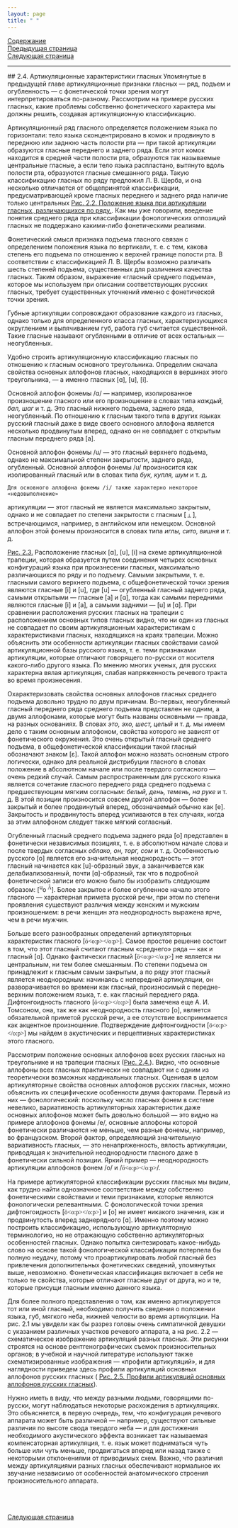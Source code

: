 ```yaml
---
layout: page
title: " "
---
```

<a href="contents.html">Содержание</a><br>
<a href="023.html">Предыдущая страница</a><br>
<a href="025.html">Следующая страница</a>
<hr>
## 2.4. Артикуляционные характеристики гласных 
Упомянутые в предыдущей главе артикуляционные признаки гласных — ряд, 
подъем и огубленность — с фонетической точки зрения могут интерпретироваться 
по-разному. Рассмотрим на примере русских гласных, какие проблемы собственно 
фонетического характера мы должны решить, создавая артикуляционную классификацию. 



Артикуляционный ряд гласного определяется положением языка по горизонтали: тело
языка сконцентрировано в комок и продвинуто в переднюю или заднюю часть полости рта — 
при такой артикуляции образуются гласные переднего и заднего ряда. Если этот комок находится 
в средней части полости рта, образуются так называемые центральные гласные, а если тело
языка распластано, вытянуто вдоль полости рта, образуются гласные смешанного ряда. 
Такую классификацию гласных по ряду предложил Л. В. Щерба, и она несколько отличается 
от общепринятой классификации, предусматривающей кроме гласных переднего и заднего
ряда наличие только центральных 
<a href="RIS/ris2-2.html">Рис. 2.2. Положение языка при артикуляции гласных,
различающихся по ряду.</a>. Как мы уже говорили, введение понятия 
среднего ряда при классификации фонологических оппозиций гласных не поддержано 
какими-либо фонетическими реалиями. 

Фонетический смысл признака подъема гласного связан с определением положения 
языка по вертикали, т. е. с тем, какова степень его подъема по отношению к верхней границе 
полости рта. В соответствии с классификацией Л. В. Щербы возможно различать шесть
степеней подъема, существенных для различения качества гласных. Таким образом, выражение
«гласный среднего подъема», которое мы используем при описании соответствующих русских
гласных, требует существенных уточнений именно с фонетической точки зрения. 

Губные артикуляции сопровождают образование каждого из гласных, однако только для 
определенного класса гласных, характеризующихся округлением и выпячиванием губ,
работа губ считается существенной. Такие гласные называют огубленными в отличие от всех
остальных — неогубленных. 

Удобно строить артикуляционную классификацию гласных по отношению к гласным основного
треугольника. Определим сначала свойства основных аллофонов гласных, находящихся 
в вершинах этого треугольника, — а именно гласных [ɑ], [u], [i]. 

Основной аллофон фонемы /ɑ/ — например, изолированное произношение гласного или его 
произношение в словах типа <i>каждый, бал, шаг</i> и т. д. Это гласный нижнего подъема, заднего 
ряда, неогубленный. По отношению к гласным такого типа в других языках русский гласный
даже в виде своего основного аллофона является несколько продвинутым вперед, однако он 
не совпадает с открытым гласным переднего ряда [a].

Основной аллофон фонемы /u/ — это гласный верхнего подъема, однако не максимальной 
степени закрытости, заднего ряда, огубленный. Основной аллофон фонемы /u/ произносится 
как изолированный гласный или в словах типа <i>бук, купля, шум</i> и т. д. 

	Для основного аллофона фонемы /i/ также характерно некоторое «недовыполнение»
артикуляции — этот гласный не является максимально закрытым, однако и не совпадает по 
степени закрытости с гласным [<sub> ┴ </sub>], встречающимся, например, в английском или немецком. 
Основной аллофон этой фонемы произносится в словах типа <i>иглы, сито, вишня</i> и т. д.


<a href="RIS/ris2-3.html">Рис. 2.3.</a>
Расположение гласных [ɑ], [u], [i] на схеме артикуляционной трапеции, которая 
образуется путем соединения четырех основных конфигураций языка при произнесении гласных, 
максимально различающихся по ряду и по подъему. Самыми закрытыми, т. е. гласными самого 
верхнего подъема, с общефонетической точки зрения являются гласные [i] и [u], где [u] — 
огубленный гласный заднего ряда, самыми открытыми — гласные [a] и [ɑ], тогда как самыми 
передними являются гласные [i] и [a], а самыми задними — [u] и [ɑ]. При сравнении расположения 
русских гласных на трапеции с расположением основных типов гласных видно, что ни один из 
гласных не совпадает по своим артикуляционным характеристикам с характеристиками гласных, 
находящихся на краях трапеции. Можно объяснить эти особенности артикуляции гласных 
свойствами самой артикуляционной базы русского языка, т. е. теми признаками артикуляции,
которые отличают говорящего по-русски от носителя какого-либо другого языка. По мнению 
многих ученых, для русских характерна вялая артикуляция, слабая напряженность речевого
тракта во время произнесения. 

Охарактеризовать свойства основных аллофонов гласных среднего подъема довольно трудно 
по двум причинам. Во-первых, неогубленный гласный переднего ряда среднего подъема 
представлен не одним, а двумя аллофонами, которые могут быть названы основными —
правда, на разных основаниях. В словах <i>это, эхо, шест, целый</i> и т. д. мы имеем дело с таким 
основным аллофоном, свойства которого не зависят от фонетического окружения. Это очень 
открытый гласный среднего подъема, в общефонетической классификации такой гласный 
обозначают знаком [ε]. Такой аллофон можно назвать основным строго логически, однако 
для реальной дистрибуции гласного в словах положение в абсолютном начале или после 
твердого согласного — очень редкий случай. Самым распространенным для русского языка 
является сочетание гласного переднего ряда среднего подъема с предшествующим мягким 
согласным: <i>белый, день, темень, на руке</i> и т. д. В этой позиции произносится совсем другой
аллофон — более закрытый и более продвинутый вперед, обозначаемый обычно как [e]. 
Закрытость и продвинутость вперед усиливаются в тех случаях, когда за этим аллофоном следует 
также мягкий согласный. 

Огубленный гласный среднего подъема заднего ряда [o] представлен в фонетически независимых 
позициях, т. е. в абсолютном начале слова и после твердых согласных <i>облако, он, торг, сом</i> и т. д. 
Особенностью русского [o] является его значительная неоднородность — этот гласный начинается 
как [u]-образный звук, а заканчивается как делабиализованный, почти [ɑ]-образный, так что в 
подробной фонетической записи его можно было бы изобразить следующим образом: [<sup>u</sup>o<sup>
<span style='font-family:"SILDoulos IPA93";
mso-bidi-font-family:"SILDoulos IPA93"'>&Atilde;</span><span style='font-family:Arial'></sup>]. 
Более закрытое и более огубленное начало этого гласного — характерная примета русской речи, 
при этом по степени проявления существуют различия между женским и мужским произношением: 
в речи женщин эта неоднородность выражена ярче, чем в речи мужчин. </span>

Больше всего разнообразных определений артикуляторных характеристик гласного [<span lang=EN-US style='font-family:"SILDoulos IPA93";
mso-ansi-language:EN-US'>&ouml;<o:p></o:p></span>]. Самое 
простое решение состоит в том, что этот гласный считают гласным «среднего» ряда — 
как и гласный [ɑ]. Однако фактически гласный [<span lang=EN-US style='font-family:"SILDoulos IPA93";
mso-ansi-language:EN-US'>&ouml;<o:p></o:p></span>] не является ни центральным, ни тем 
более смешанным. По степени подъема он принадлежит к гласным самым закрытым, а по 
ряду этот гласный является неоднородным: начинаясь с непередней артикуляции, он 
разворачивается во времени как гласный, произносимый с передне-верхним положением языка,
т. е. как гласный переднего ряда. Дифтонгоидность гласного [<span lang=EN-US style='font-family:"SILDoulos IPA93";
mso-ansi-language:EN-US'>&ouml;<o:p></o:p></span>] была замечена еще А. И. Томсоном, 
она, так же как неоднородность гласного [o], является обязательной приметой русской речи, 
а ее отсутствие воспринимается как акцентное произношение. Подтверждение дифтонгоидности [<span lang=EN-US style='font-family:"SILDoulos IPA93";
mso-ansi-language:EN-US'>&ouml;<o:p></o:p></span>]
мы найдем в акустических и перцептивных характеристиках этого гласного. 



Рассмотрим положение основных аллофонов всех русских гласных на треугольнике и на 
трапеции гласных (<a href="RIS/ris2-4.html">Рис. 2.4.</a>).
Видно, что основные аллофоны всех гласных практически не совпадают
ни с одним из теоретически возможных кардинальных гласных. Оценивая в целом 
артикуляторные свойства основных аллофонов русских гласных, можно объяснить их
специфические особенности двумя факторами. Первый из них — фонологический: поскольку 
число гласных фонем в системе невелико, вариативность артикуляторных характеристик даже
основных аллофонов может быть довольно большой — это видно на примере аллофонов
фонемы /е/, основные аллофоны которой фонетически различаются не меньше, чем разные
фонемы, например, во французском. Второй фактор, определяющий значительную вариативность
гласных, — это ненапряженность, вялость артикуляции, приводящая к значительной 
неоднородности гласного даже в фонетически сильной позиции. Яркий пример —
неоднородность артикуляции аллофонов фонем /о/ и /<span lang=EN-US style='font-family:"SILDoulos IPA93";
mso-ansi-language:EN-US'>&ouml;<o:p></o:p></span>/. 

На примере артикуляторной классификации русских гласных мы видим, как трудно найти 
однозначное соответствие между собственно фонетическими свойствами и теми признаками, 
которые являются фонологически релевантными. С фонологической точки зрения 
дифтонгоидность [<span lang=EN-US style='font-family:"SILDoulos IPA93";
mso-ansi-language:EN-US'>&ouml;<o:p></o:p></span>] и [o] не имеет никакого значения, как и продвинутость вперед заднерядного
[ɑ]. Именно поэтому можно построить классификацию, использующую артикуляторную 
терминологию, но не отражающую собственно артикуляторных особенностей гласных. 
Однако попытка синтезировать какое-нибудь слово на основе такой фонологической классификации 
потерпела бы полную неудачу, потому что проартикулировать любой гласный без привлечения 
дополнительных фонетических сведений, упомянутых выше, невозможно. Фонетическая
классификация включает в себя не только те свойства, которые отличают гласные друг от друга, 
но и те, которые присущи гласным именно данного языка.


Для более полного представления о том, как именно артикулируется тот или иной гласный, 
необходимо получить сведения о положении языка, губ, мягкого неба, нижней челюсти во 
время артикуляции. На рис. 2.1 мы увидели как бы разрез головы очень симпатичной девушки 
с указанием различных участков речевого аппарата, а на рис. 2.2 — схематическое изображение 
артикуляций разных гласных. Эти рисунки строятся на основе рентгенографичесих съемок 
произносительных органов; в учебной и научной литературе используют также 
схематизированные изображения — «профили артикуляций», и для наглядности приведем здесь 
профили артикуляций основных аллофонов русских гласных (
<a href="RIS/ris2-5.html">Рис. 2.5. Профили артикуляций 
основных аллофонов русских гласных</a>). 


Нужно иметь в виду, что между разными людьми, говорящими по-русски, могут наблюдаться 
некоторые расхождения в артикуляциях. Это объясняется, в первую очередь, тем, что 
конфигурация речевого аппарата может быть различной — например, существуют сильные 
различия по высоте свода твердого неба — и для достижения необходимого акустического
эффекта возникает так называемая компенсаторная артикуляция, т. е. язык может подниматься 
чуть больше или чуть меньше, продвигаться вперед или назад также с некоторыми отклонениями 
от приводимых схем. Важно, что различия между артикуляциями разных гласных обеспечивают 
нормальное их звучание независимо от особенностей анатомического строения произносительного
аппарата. 

<br><br><br>
<a href="025.html">Следующая страница</a>

